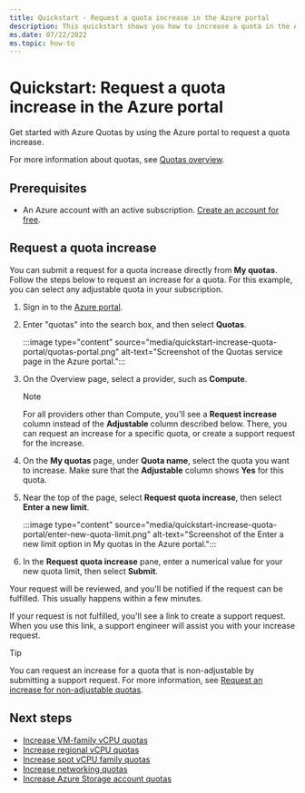 ```yaml
---
title: Quickstart - Request a quota increase in the Azure portal
description: This quickstart shows you how to increase a quota in the Azure portal.
ms.date: 07/22/2022
ms.topic: how-to
---
```


# Quickstart: Request a quota increase in the Azure portal

Get started with Azure Quotas by using the Azure portal to request a quota increase.

For more information about quotas, see [Quotas overview](quotas-overview.md).

## Prerequisites

- An Azure account with an active subscription. [Create an account for free](https://azure.microsoft.com/free/?WT.mc_id=A261C142F).

## Request a quota increase

You can submit a request for a quota increase directly from **My quotas**. Follow the steps below to request an increase for a quota. For this example, you can select any adjustable quota in your subscription.

1. Sign in to the [Azure portal](https://portal.azure.com).
1. Enter "quotas" into the search box, and then select **Quotas**.

   :::image type="content" source="media/quickstart-increase-quota-portal/quotas-portal.png" alt-text="Screenshot of the Quotas service page in the Azure portal.":::

1. On the Overview page, select a provider, such as **Compute**.

   > [!NOTE]
   > For all providers other than Compute, you'll see a **Request increase** column instead of the **Adjustable** column described below. There, you can request an increase for a specific quota, or create a support request for the increase.

1. On the **My quotas** page, under **Quota name**, select the quota you want to increase. Make sure that the **Adjustable** column shows **Yes** for this quota.
1. Near the top of the page, select **Request quota increase**, then select **Enter a new limit**.

   :::image type="content" source="media/quickstart-increase-quota-portal/enter-new-quota-limit.png" alt-text="Screenshot of the Enter a new limit option in My quotas in the Azure portal.":::

1. In the **Request quota increase** pane, enter a numerical value for your new quota limit, then select **Submit**.

Your request will be reviewed, and you'll be notified if the request can be fulfilled. This usually happens within a few minutes.

If your request is not fulfilled, you'll see a link to create a support request. When you use this link, a support engineer will assist you with your increase request.

> [!TIP]
> You can request an increase for a quota that is non-adjustable by submitting a support request. For more information, see [Request an increase for non-adjustable quotas](per-vm-quota-requests.md#request-an-increase-for-non-adjustable-quotas).

## Next steps

- [Increase VM-family vCPU quotas](per-vm-quota-requests.md)
- [Increase regional vCPU quotas](regional-quota-requests.md)
- [Increase spot vCPU family quotas](spot-quota.md)
- [Increase networking quotas](networking-quota-requests.md)
- [Increase Azure Storage account quotas](storage-account-quota-requests.md)